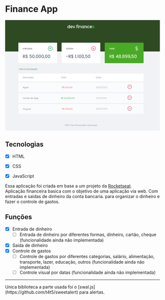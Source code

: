 # Finance App

<img src="./assets/TelaPrincipal.png">

## Tecnologias
- [x] HTML
- [x] CSS
- [x] JavaScript


Essa aplicação foi criada em base a um projeto da [Rocketseat](https://rocketseat.com.br/).<br />
Aplicação financeira basica com o objetivo de uma aplicação via web.
Com entradas e saidas de dinheiro da conta bancaria.
para organizar o dinheiro e fazer o controle de gastos.

## Funções
- [x] Entrada de dinheiro
    - [ ] Entrada de dinheiro por diferentes formas, dinheiro, cartão, cheque (funcionalidade ainda não implementada)
- [x] Saida de dinheiro
- [x] Controle de gastos
    - [ ] Controle de gastos por diferentes categorias, salário, alimentação, transporte, lazer, educação, outros (funcionalidade ainda não implementada)
    - [ ] Controle visual por datas (funcionalidade ainda não implementada)

<hr />
Unica biblioteca a parte usada foi o [swal.js](https://github.com/t4t5/sweetalert) para alertas.